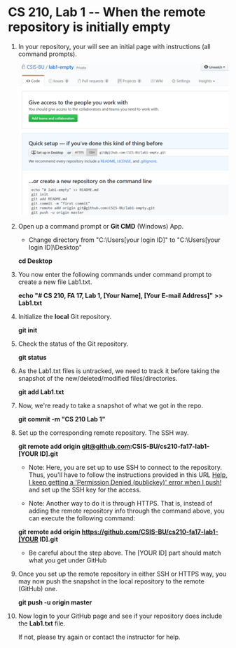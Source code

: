 # CS 210, Lab 1 -- When the remote repository is initially empty

1. In your repository, your will see an initial page with instructions (all command prompts).

    ![Empty GitHub Repo](lab1-empty-repo.png)

1. Open up a command prompt or **Git CMD** (Windows) App.

    * Change directory from "C:\Users\[your login ID]" to "C:\Users\[your login ID]\Desktop"

    **cd Desktop**

1. You now enter the following commands under command prompt to create a new file Lab1.txt.

   **echo "# CS 210, FA 17, Lab 1, [Your Name], [Your E-mail Address]" >> Lab1.txt**

1. Initialize the **local** Git repository.

   **git init**

1. Check the status of the Git repository.

    **git status**

1. As the Lab1.txt files is untracked, we need to track it before taking the snapshot of the new/deleted/modified files/directories.

   **git add Lab1.txt**

1. Now, we're ready to take a snapshot of what we got in the repo.

   **git commit -m "CS 210 Lab 1"**

1. Set up the corresponding remote repository. The SSH way.

   **git remote add origin git@github.com:CSIS-BU/cs210-fa17-lab1-[YOUR ID].git**
   
   * Note: Here, you are set up to use SSH to connect to the repository. Thus, you'll have to follow the instructions provided in this URL [Help, I keep getting a 'Permission Denied (publickey)' error when I push!](https://gist.github.com/adamjohnson/5682757) and set up the SSH key for the access.
   
   * Note: Another way to do it is through HTTPS. That is, instead of adding the remote repository info through the command above, you can execute the following command:
   
   **git remote add origin https://github.com/CSIS-BU/cs210-fa17-lab1-[YOUR ID].git**

   * Be careful about the step above. The [YOUR ID] part should match what you get under GitHub

1. Once you set up the remote repository in either SSH or HTTPS way, you may now push the snapshot in the local repository to the remote (GitHub) one.

   **git push -u origin master**

1. Now login to your GitHub page and see if your repository does include the **Lab1.txt** file.

   If not, please try again or contact the instructor for help.
